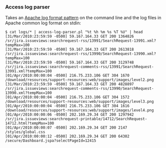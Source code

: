 ### Access log parser

Takes an [Apache log format pattern](http://httpd.apache.org/docs/2.0/mod/mod_log_config.html) on the command line and the log files in Apache common log format on stdin:

    $ cat logs/* | access-log-parser.pl "%t %h %m %s %T %U" | head
    [31/Mar/2010:23:59:59 -0500] 59.167.164.33 GET 200 1364826 /sr/jira.issueviews:searchrequest-rss/13991/SearchRequest-13991.xml?tempMax=100
    [31/Mar/2010:23:59:59 -0500] 59.167.164.33 GET 200 2613818 /sr/jira.issueviews:searchrequest-rss/13990/SearchRequest-13990.xml?tempMax=100
    [31/Mar/2010:23:59:59 -0500] 59.167.164.33 GET 200 3129748 /sr/jira.issueviews:searchrequest-comments-rss/13991/SearchRequest-13991.xml?tempMax=100
    [01/Apr/2010:00:00:04 -0500] 216.75.233.106 GET 304 1670 /download/resources/support-resources:web/support/images/level2.png
    [31/Mar/2010:23:59:59 -0500] 59.167.164.33 GET 200 4828897 /sr/jira.issueviews:searchrequest-comments-rss/13990/SearchRequest-13990.xml?tempMax=100
    [01/Apr/2010:00:00:04 -0500] 216.75.233.106 GET 304 1572 /download/resources/support-resources:web/support/images/level3.png
    [01/Apr/2010:00:00:04 -0500] 216.75.233.106 GET 304 1616 /download/resources/support-resources:web/support/images/level4.png
    [01/Apr/2010:00:00:06 -0500] 202.169.29.34 GET 200 1297942 /sr/jira.issueviews:searchrequest-printable/14712/SearchRequest-14712.html?tempMax=100
    [01/Apr/2010:00:00:07 -0500] 202.169.29.34 GET 200 2147 /styles/global.css
    [01/Apr/2010:00:00:12 -0500] 202.169.29.34 GET 200 64302 /secure/Dashboard.jspa?selectPageId=12415


